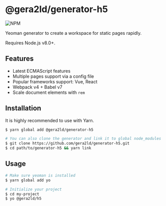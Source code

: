 @gera2ld/generator-h5
===

![NPM](https://img.shields.io/npm/v/@gera2ld/generator-h5.svg)

Yeoman generator to create a workspace for static pages rapidly.

Requires Node.js v8.0+.

Features
---
- Latest ECMAScript features
- Multiple pages support via a config file
- Popular frameworks support: Vue, React
- Webpack v4 + Babel v7
- Scale document elements with `rem`

Installation
---
It is highly recommended to use with Yarn.

``` sh
$ yarn global add @gera2ld/generator-h5

# You can also clone the generator and link it to global node_modules
$ git clone https://github.com/gera2ld/generator-h5.git
$ cd path/to/generator-h5 && yarn link
```

Usage
---

``` sh
# Make sure yeoman is installed
$ yarn global add yo

# Initialize your project
$ cd my-project
$ yo @gera2ld/h5
```

